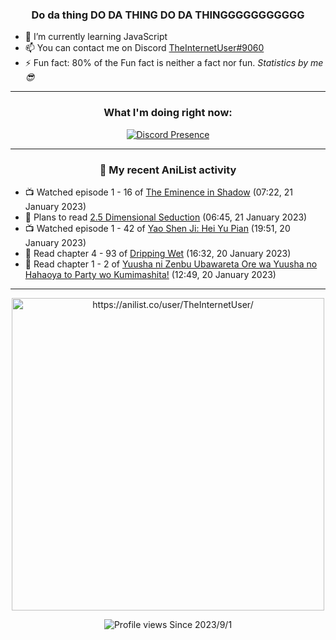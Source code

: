 <div align="center">

### Do da thing DO DA THING DO DA THINGGGGGGGGGGG
</div>

- 🌱 I’m currently learning JavaScript
- 📫 You can contact me on Discord [TheInternetUser#9060](https://discord.com/users/534117072796385300)
- ⚡ Fun fact: 80% of the Fun fact is neither a fact nor fun. _Statistics by me 😎_
<hr>

<div align="center">

### What I'm doing right now:
[![Discord Presence](https://lanyard.cnrad.dev/api/534117072796385300)](https://discord.com/users/534117072796385300)
<hr>
  
### 🌸 My recent AniList activity

</div>

<!-- ANILIST_ACTIVITY:start -->

-   📺 Watched episode 1 - 16 of [The Eminence in Shadow](https://anilist.co/anime/130298) (07:22, 21 January 2023)
-   📖 Plans to read [2.5 Dimensional Seduction](https://anilist.co/manga/110785) (06:45, 21 January 2023)
-   📺 Watched episode 1 - 42 of [Yao Shen Ji: Hei Yu Pian](https://anilist.co/anime/116964) (19:51, 20 January 2023)
-   📖 Read chapter 4 - 93 of [Dripping Wet](https://anilist.co/manga/133057) (16:32, 20 January 2023)
-   📖 Read chapter 1 - 2 of [Yuusha ni Zenbu Ubawareta Ore wa Yuusha no Hahaoya to Party wo Kumimashita!](https://anilist.co/manga/159187) (12:49, 20 January 2023)

<!-- ANILIST_ACTIVITY:end -->
<hr>

<div align="center">

<img width="500" alt="https://anilist.co/user/TheInternetUser/" src="https://img.anili.st/User/929966"/>

![Profile views](https://gpvc.arturio.dev/TheInternetUse7) Since 2023/9/1

</div>
